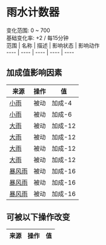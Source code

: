 # 雨水计数器  
变化范围: 0 ~ 700  
基础变化率: +2 / 每15分钟  
范围  |  名称  |  描述  |  影响状态  |  影响动作  
----  |  ----  |  ----  |  ----  |  ----  
## 加成值影响因素  
来源  |  操作  |  值  
----  |  ----  |  ----  
[小雨](TropicalIsland_LightRainStart.md)  |  被动  |  加成-4  
[小雨](TropicalIsland_LightRain.md)  |  被动  |  加成-6  
[大雨](TropicalIsland_HeavyRain.md)  |  被动  |  加成-12  
[大雨](TropicalIsland_HeavyRainInfinite.md)  |  被动  |  加成-12  
[大雨](TropicalIsland_HeavyRainLong.md)  |  被动  |  加成-12  
[大雨](TropicalIsland_HeavyRainStart.md)  |  被动  |  加成-12  
[暴风雨](TropicalIsland_Storm.md)  |  被动  |  加成-16  
[暴风雨](TropicalIsland_StormInfinite.md)  |  被动  |  加成-16  
[暴风雨](TropicalIsland_StormStart.md)  |  被动  |  加成-16  
## 可被以下操作改变  
来源  |  操作  |  值  
----  |  ----  |  ----  
